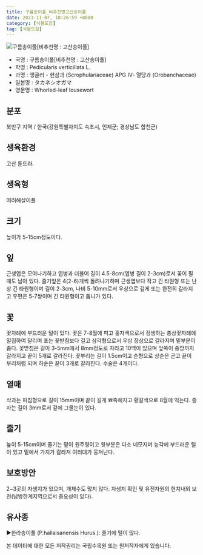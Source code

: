 ```yaml
---
title: 구름송이풀_비추천명고산송이풀
date: 2023-11-07, 18:26:59 +0800
category: [식물도감]
tag: [식물도감]
---
```




![구름송이풀[비추천명 : 고산송이풀]](http://www.nature.go.kr/fileUpload/plants/basic/Scrophulariaceae/Pedicularis/9640/9640_1_th2.jpg)
- 국명 : 구름송이풀[비추천명 : 고산송이풀]
- 학명 : Pedicularis verticillata L.
- 과명 : 앵글러 - 현삼과 (Scrophulariaceae) APG Ⅳ- 열당과 (Orobanchaceae)
- 일본명 : タカネシオガマ
- 영문명 : Whorled-leaf lousewort


## 분포
북반구 지역 / 한국(강원특별자치도 속초시, 인제군; 경상남도 합천군) 
## 생육환경
고산 툰드라.
## 생육형
여러해살이풀 
## 크기
높이가 5-15cm정도이다.
## 잎
근생엽은 모여나기하고 엽병과 더불어 길이 4.5-8cm(엽병 길이 2-3cm)로서 꽃이 필 때도 남아 있다. 줄기잎은 4(2-6)개씩 돌려나기하며 근생엽보다 작고 긴 타원형 또는 난상 긴 타원형이며 길이 2-3cm, 나비 5-10mm로서 우상으로 깊게 또는 완전히 갈라지고 우편은 5-7쌍이며 긴 타원형이고 톱니가 있다.
## 꽃
꽃차례에 부드러운 털이 있다. 꽃은 7-8월에 피고 홍자색으로서 정생하는 총상꽃차례에 밀집하여 달리며 포는 꽃받침보다 길고 삼각형으로서 우상 장상으로 갈라지며 밑부분이 좁다. 꽃받침은 길이 3-5mm에서 8mm정도로 자라고 10맥이 있으며 앞쪽이 중앙까지 갈라지고 끝이 5개로 갈라진다. 꽃부리는 길이 1.5cm이고 순형으로 상순은 곧고 끝이 부리처럼 되며 하순은 끝이 3개로 갈라진다. 수술은 4개이다.
## 열매
삭과는 피침형으로 길이 15mm이며 끝이 길게 뾰족해지고 황갈색으로 8월에 익는다. 종자는 길이 3mm로서 겉에 그물눈이 있다.
## 줄기
높이 5-15cm이며 줄기는 밑이 원주형이고 윗부분은 다소 네모지며 능각에 부드러운 털이 있고 밑에서 가지가 갈라져 여러대가 뭉쳐난다.
## 보호방안
2~3곳의 자생지가 있으며, 개체수도 많지 않다. 자생지 확인 및 유전자원의 현지내외 보전(남방한계지역으로서 중요성이 있다).
## 유사종
▶한라송이풀 (P.hallaisanensis Hurus.): 줄기에 털이 많다.






본 데이터에 대한 모든 저작권리는 국립수목원 또는 원저작자에게 있습니다.

